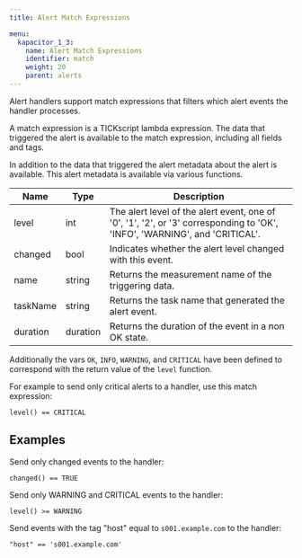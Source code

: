 ```yaml
---
title: Alert Match Expressions

menu:
  kapacitor_1_3:
    name: Alert Match Expressions
    identifier: match
    weight: 20
    parent: alerts
---
```


Alert handlers support match expressions that filters which alert events the handler processes.

A match expression is a TICKscript lambda expression.
The data that triggered the alert is available to the match expression, including all fields and tags.

In addition to the data that triggered the alert metadata about the alert is available.
This alert metadata is available via various functions.

| Name     | Type     | Description                                                                                                                |
| ----     | ----     | -----------                                                                                                                |
| level    | int      | The alert level of the alert event, one of '0', '1', '2', or '3' corresponding to 'OK', 'INFO', 'WARNING', and 'CRITICAL'. |
| changed  | bool     | Indicates whether the alert level changed with this event.                                                                 |
| name     | string   | Returns the measurement name of the triggering data.                                                                       |
| taskName | string   | Returns the task name that generated the alert event.                                                                      |
| duration | duration | Returns the duration of the event in a non  OK state.                                                                      |


Additionally the vars `OK`, `INFO`, `WARNING`, and `CRITICAL` have been defined to correspond with the return value of the `level` function.

For example to send only critical alerts to a handler, use this match expression:

```
level() == CRITICAL
```


## Examples

Send only changed events to the handler:

```
changed() == TRUE
```


Send only WARNING and CRITICAL events to the handler:

```
level() >= WARNING
```

Send events with the tag "host" equal to `s001.example.com` to the handler:

```
"host" == 's001.example.com'
```


